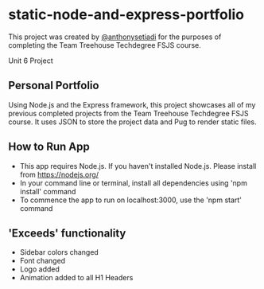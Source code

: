 # static-node-and-express-portfolio
This project was created by [@anthonysetiadi](https://github.com/anthonysetiadi) for the purposes of completing the Team Treehouse Techdegree FSJS course.

Unit 6 Project

## Personal Portfolio
Using Node.js and the Express framework, this project showcases all of my previous completed projects from the Team Treehouse Techdegree FSJS course. It uses JSON to store the project data and Pug to render static files.

## How to Run App
- This app requires Node.js. If you haven't installed Node.js. Please install from https://nodejs.org/
- In your command line or terminal, install all dependencies using 'npm install' command
- To commence the app to run on localhost:3000, use the 'npm start' command

## 'Exceeds' functionality
- Sidebar colors changed
- Font changed
- Logo added
- Animation added to all H1 Headers